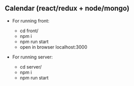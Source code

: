 
## Calendar (react/redux + node/mongo)

- For running front:

  - cd front/
  - npm i
  - npm run start
  - open in browser localhost:3000
  
- For running server:

  - cd server/
  - npm i
  - npm run start
  
  
